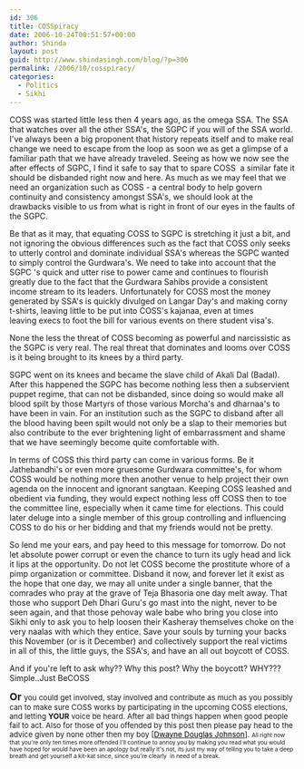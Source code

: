 ```yaml
---
id: 306
title: COSSpiracy
date: 2006-10-24T00:51:57+00:00
author: Shinda
layout: post
guid: http://www.shindasingh.com/blog/?p=306
permalink: /2006/10/cosspiracy/
categories:
  - Politics
  - Sikhi
---
```

COSS was started little less then 4 years ago, as the omega SSA. The SSA that watches over all the other SSA's, the SGPC if you will of the SSA world. I've always been a big proponent that history repeats itself and to make real change we need to escape from the loop as soon we as get a glimpse of a familiar path that we have already traveled. Seeing as how we now see the after effects of SGPC, I find it safe to say that to spare COSS&nbsp; a similar fate&nbsp;it should be disbanded right now and here. As much as we may feel that we need an organization such as COSS - a central body to help govern continuity and consistency amongst SSA's,&nbsp;we should look at the drawbacks visible to us from what is right in front of our eyes in the faults of the SGPC. 

Be that&nbsp;as it may, that equating COSS&nbsp;to SGPC is stretching it just a bit, and not ignoring the&nbsp;obvious differences such as the fact that COSS only seeks to utterly control and dominate individual SSA's whereas the SGPC wanted to simply control the Gurdwara's. We need to take into account that the SGPC 's quick and utter rise to power came and continues to flourish greatly due to the fact that the Gurdwara Sahibs provide a consistent income stream to its leaders. Unfortunately for COSS most the money generated by SSA's is quickly divulged on Langar Day's and making corny t-shirts, leaving little to be put into COSS's kajanaa, even at times leaving&nbsp;execs to foot the bill&nbsp;for various events on there student visa's. 

None the less the threat of COSS becoming as powerful and narcissistic as the SGPC is very real. The real threat that dominates and looms over COSS is it being brought to its knees by a third party. 

SGPC went on its knees and became the slave child of Akali Dal&nbsp;(Badal). After this happened the SGPC has become&nbsp;nothing&nbsp;less then&nbsp;a subservient puppet regime, that can not be disbanded,&nbsp;since doing&nbsp;so would make all blood spilt by those Martyrs of those various Morcha's and dharnaa's to have been in vain. For an institution such as the SGPC to disband after all the blood having been spilt would not only be a slap to their memories but also contribute to the&nbsp;ever brightening light of embarrassment&nbsp;and shame that we have seemingly become quite comfortable with. 

In terms of COSS this third party can come in various forms. Be it Jathebandhi's or even more gruesome Gurdwara committee's,&nbsp;for whom COSS would be nothing more then another venue to help&nbsp;project their own agenda on the innocent and ignorant sangtaan. Keeping COSS leashed and obedient via funding, they would expect nothing less off COSS then to toe the committee line, especially when it came time for elections. This could later deluge into a single member of this group controlling and influencing COSS to do his or her bidding and that my friends would not be pretty. 

So lend me your ears, and pay heed to this message for tomorrow. Do not let absolute power corrupt or even the chance to turn its ugly head and lick it lips at the opportunity. Do not let COSS become the prostitute whore of a pimp organization or committee. Disband it now, and forever let it exist as the hope that one day, we may all unite under a single banner, that the comrades who pray at the grave of Teja Bhasoria one day melt away. That those who support Deh Dhari Guru's go mast into the night, never to be seen again, and that those pehovay wale babe who bring you close into Sikhi only to ask you to help loosen their Kasheray themselves choke on the very naalas with which they entice.&nbsp;Save your souls by turning your backs this November (or is it December) and collectively support the real victims in all of this, the little guys, the SSA's, and&nbsp;have an all out&nbsp;boycott of COSS. 

And if you're left to ask why?? Why this post? Why the boycott? WHY??? Simple..Just BeCOSS 

<font size="2"><strong><font size="4">Or </font></strong>you could get involved, stay involved and contribute as much as you possibly can to make sure COSS works by&nbsp;participating in the upcoming COSS elections, and letting <strong>YOUR</strong> voice be heard. After all bad things happen when good people fail to act. Also for those of you offended by this post then please pay head to the advice given by none other then my boy [<a href="http://www.youtube.com/watch?v=VrrbKGtt5Bc"><font color="#000000">Dwayne Douglas Johnson</font></a>]. </font><font size="1">All right now that you're only ten times more offended I'll continue to annoy you by making you read what you would have hoped for would have been an apology but really it's not, its just my way of telling you to take a deep breath and get yourself a kit-kat since, since you're clearly&nbsp; in need of a break.</font>